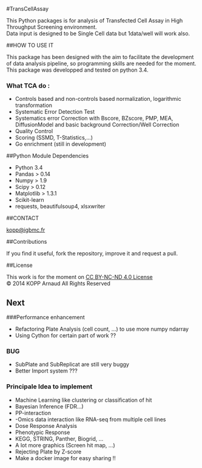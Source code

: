 #TransCellAssay

This Python packages is for analysis of Transfected Cell Assay in High Throughput Screening environment.   
Data input is designed to be Single Cell data but 1data/well will work also.


##HOW TO USE IT

This package has been designed with the aim to facilitate the development of data analysis pipeline, so programming skills are needed for the moment. 
This package was developped and tested on python 3.4.

### What TCA do :

* Controls based and non-controls based normalization, logarithmic transformation
* Systematic Error Detection Test
* Systematics error Correction with Bscore, BZscore, PMP, MEA, DiffusionModel and basic background Correction/Well Correction
* Quality Control 
* Scoring (SSMD, T-Statistics,...)
* Go enrichment (still in development)

##Python Module Dependencies

* Python 3.4
* Pandas > 0.14
* Numpy > 1.9
* Scipy > 0.12
* Matplotlib > 1.3.1
* Scikit-learn 
* requests, beautifulsoup4, xlsxwriter

##CONTACT 
 
kopp@igbmc.fr  

##Contributions 
 
If you find it useful, fork the repository, improve it and request a pull.

##License

This work is for the moment on [CC BY-NC-ND 4.0 License](https://creativecommons.org/licenses/by-nc-nd/4.0/)  
© 2014 KOPP Arnaud All Rights Reserved


## Next

###Performance enhancement

* Refactoring Plate Analysis (cell count, ...) to use more numpy ndarray
* Using Cython for certain part of work ??

### BUG

* SubPlate and SubReplicat are still very buggy
* Better Import system ???

### Principale Idea to implement

* Machine Learning like clustering or classification of hit
* Bayesian Inference (FDR...)
* PP-interaction
* -Omics data interaction like RNA-seq from multiple cell lines
* Dose Response Analysis
* Phenotypic Response
* KEGG, STRING, Panther, Biogrid, ... 
* A lot more graphics (Screen hit map, ...)
* Rejecting Plate by Z-score
* Make a docker image for easy sharing !!